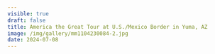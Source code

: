 ```yaml
---
visible: true
draft: false
title: America the Great Tour at U.S./Mexico Border in Yuma, AZ
image: /img/gallery/mm1104230084-2.jpg
date: 2024-07-08
---
```

